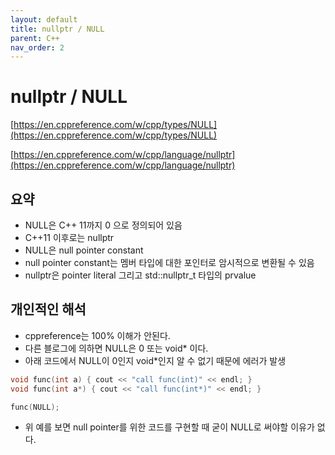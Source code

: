 ```yaml
---
layout: default
title: nullptr / NULL
parent: C++
nav_order: 2
---
```


# nullptr / NULL

[https://en.cppreference.com/w/cpp/types/NULL](https://en.cppreference.com/w/cpp/types/NULL)

[https://en.cppreference.com/w/cpp/language/nullptr](https://en.cppreference.com/w/cpp/language/nullptr)

## 요약

- NULL은 C++ 11까지 0 으로 정의되어 있음
- C++11 이후로는 nullptr
- NULL은 null pointer constant
- null pointer constant는 멤버 타입에 대한 포인터로 암시적으로 변환될 수 있음
- nullptr은 pointer literal 그리고 std::nullptr_t 타입의 prvalue

## 개인적인 해석

- cppreference는 100% 이해가 안된다.
- 다른 블로그에 의하면 NULL은 0 또는 void* 이다.
- 아래 코드에서 NULL이 0인지 void*인지 알 수 없기 때문에 에러가 발생

```cpp
void func(int a) { cout << "call func(int)" << endl; }
void func(int a*) { cout << "call func(int*)" << endl; }

func(NULL);
```

- 위 예를 보면 null pointer를 위한 코드를 구현할 때 굳이 NULL로 써야할 이유가 없다.